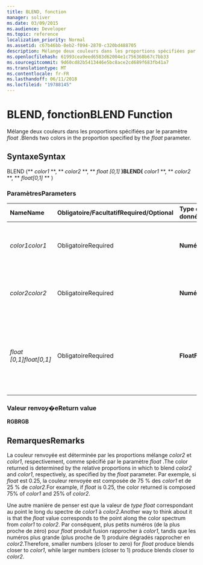 ```yaml
---
title: BLEND, fonction
manager: soliver
ms.date: 03/09/2015
ms.audience: Developer
ms.topic: reference
localization_priority: Normal
ms.assetid: c67b46bb-0eb2-f094-2870-c320bd488705
description: Mélange deux couleurs dans les proportions spécifiées par le paramètre float.
ms.openlocfilehash: 61993cea9eed6583d62004e1c756368b67c7bb33
ms.sourcegitcommit: 9d60cd82b5413446e5bc8ace2cd689f683fb41a7
ms.translationtype: MT
ms.contentlocale: fr-FR
ms.lasthandoff: 06/11/2018
ms.locfileid: "19788145"
---
```

# <a name="blend-function"></a><span data-ttu-id="8d7b9-103">BLEND, fonction</span><span class="sxs-lookup"><span data-stu-id="8d7b9-103">BLEND Function</span></span>

<span data-ttu-id="8d7b9-104">Mélange deux couleurs dans les proportions spécifiées par le paramètre _float_ .</span><span class="sxs-lookup"><span data-stu-id="8d7b9-104">Blends two colors in the proportion specified by the  _float_ parameter.</span></span> 
  
## <a name="syntax"></a><span data-ttu-id="8d7b9-105">Syntaxe</span><span class="sxs-lookup"><span data-stu-id="8d7b9-105">Syntax</span></span>

<span data-ttu-id="8d7b9-106">BLEND (** *color1* **, ** *color2* **, ** *float [0,1]* **)</span><span class="sxs-lookup"><span data-stu-id="8d7b9-106">BLEND(** *color1* **, ** *color2* **, ** *float[0,1]* ** )</span></span> 
  
### <a name="parameters"></a><span data-ttu-id="8d7b9-107">Paramètres</span><span class="sxs-lookup"><span data-stu-id="8d7b9-107">Parameters</span></span>

|<span data-ttu-id="8d7b9-108">**Name**</span><span class="sxs-lookup"><span data-stu-id="8d7b9-108">**Name**</span></span>|<span data-ttu-id="8d7b9-109">**Obligatoire/Facultatif**</span><span class="sxs-lookup"><span data-stu-id="8d7b9-109">**Required/Optional**</span></span>|<span data-ttu-id="8d7b9-110">**Type de données**</span><span class="sxs-lookup"><span data-stu-id="8d7b9-110">**Data Type**</span></span>|<span data-ttu-id="8d7b9-111">**Description**</span><span class="sxs-lookup"><span data-stu-id="8d7b9-111">**Description**</span></span>|
|:-----|:-----|:-----|:-----|
| <span data-ttu-id="8d7b9-112">_color1_</span><span class="sxs-lookup"><span data-stu-id="8d7b9-112">_color1_</span></span> <br/> |<span data-ttu-id="8d7b9-113">Obligatoire</span><span class="sxs-lookup"><span data-stu-id="8d7b9-113">Required</span></span>  <br/> |<span data-ttu-id="8d7b9-114">**Numérique**</span><span class="sxs-lookup"><span data-stu-id="8d7b9-114">**Numeric**</span></span> <br/> |<span data-ttu-id="8d7b9-115">L’index de couleurs Visio ou la valeur RVB de la première couleur.</span><span class="sxs-lookup"><span data-stu-id="8d7b9-115">The Visio color index or RGB value of the first color.</span></span>  <br/> |
| <span data-ttu-id="8d7b9-116">_color2_</span><span class="sxs-lookup"><span data-stu-id="8d7b9-116">_color2_</span></span> <br/> |<span data-ttu-id="8d7b9-117">Obligatoire</span><span class="sxs-lookup"><span data-stu-id="8d7b9-117">Required</span></span>  <br/> |<span data-ttu-id="8d7b9-118">**Numérique**</span><span class="sxs-lookup"><span data-stu-id="8d7b9-118">**Numeric**</span></span> <br/> |<span data-ttu-id="8d7b9-119">L’index de couleurs Visio ou la valeur RVB de la deuxième couleur.</span><span class="sxs-lookup"><span data-stu-id="8d7b9-119">The Visio color index or RGB value of the second color.</span></span>  <br/> |
| <span data-ttu-id="8d7b9-120">_float [0,1]_</span><span class="sxs-lookup"><span data-stu-id="8d7b9-120">_float[0,1]_</span></span> <br/> |<span data-ttu-id="8d7b9-121">Obligatoire</span><span class="sxs-lookup"><span data-stu-id="8d7b9-121">Required</span></span>  <br/> |<span data-ttu-id="8d7b9-122">**Float**</span><span class="sxs-lookup"><span data-stu-id="8d7b9-122">**Float**</span></span> <br/> |<span data-ttu-id="8d7b9-123">La proportion de fusion _color2_ et _color1_, respectivement.</span><span class="sxs-lookup"><span data-stu-id="8d7b9-123">The proportion in which to blend  _color2_ and  _color1_, respectively.</span></span> <span data-ttu-id="8d7b9-124">Nombre réel entre 0 et 1 (inclus).</span><span class="sxs-lookup"><span data-stu-id="8d7b9-124">A real number from 0 to 1 inclusive.</span></span>  <br/> |
   
### <a name="return-value"></a><span data-ttu-id="8d7b9-125">Valeur renvoy�e</span><span class="sxs-lookup"><span data-stu-id="8d7b9-125">Return value</span></span>

 <span data-ttu-id="8d7b9-126">**RGB**</span><span class="sxs-lookup"><span data-stu-id="8d7b9-126">**RGB**</span></span>
  
## <a name="remarks"></a><span data-ttu-id="8d7b9-127">Remarques</span><span class="sxs-lookup"><span data-stu-id="8d7b9-127">Remarks</span></span>

<span data-ttu-id="8d7b9-128">La couleur renvoyée est déterminée par les proportions mélange _color2_ et _color1_, respectivement, comme spécifié par le paramètre _float_ .</span><span class="sxs-lookup"><span data-stu-id="8d7b9-128">The color returned is determined by the relative proportions in which to blend  _color2_ and  _color1_, respectively, as specified by the  _float_ parameter.</span></span> <span data-ttu-id="8d7b9-129">Par exemple, si _float_ est 0.25, la couleur renvoyée est composée de 75 % des _color1_ et de 25 % de _color2_.</span><span class="sxs-lookup"><span data-stu-id="8d7b9-129">For example, if  _float_ is 0.25, the color returned is composed 75% of  _color1_ and 25% of  _color2_.</span></span> 
  
<span data-ttu-id="8d7b9-130">Une autre manière de penser est que la valeur de _type float_ correspondant au point le long du spectre de _color1_ à _color2_.</span><span class="sxs-lookup"><span data-stu-id="8d7b9-130">Another way to think about it is that the  _float_ value corresponds to the point along the color spectrum from  _color1_ to  _color2_.</span></span> <span data-ttu-id="8d7b9-131">Par conséquent, plus petits numéros (de la plus proche de zéro) pour _float_ produit fusion rapprocher à _color1_, tandis que les numéros plus grande (plus proche de 1) produire dégradés rapprocher en _color2_.</span><span class="sxs-lookup"><span data-stu-id="8d7b9-131">Therefore, smaller numbers (closer to zero) for  _float_ produce blends closer to  _color1_, while larger numbers (closer to 1) produce blends closer to  _color2_.</span></span>
  


